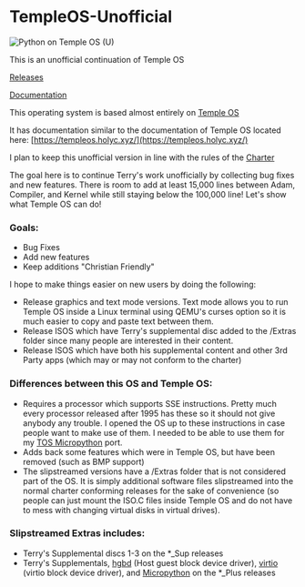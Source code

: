 # TempleOS-Unofficial


![Python on Temple OS (U)](https://raw.githubusercontent.com/tosrevive/TempleOS-Unofficial/master/screenshot.png?)

This is an unofficial continuation of Temple OS

[Releases](https://github.com/tosrevive/TempleOS-Unofficial/releases)

[Documentation](https://tosrevive.github.io/TempleOS-Unofficial)

This operating system is based almost entirely on [Temple OS](http://templeos.org)

It has documentation similar to the documentation of Temple OS located here: [https://templeos.holyc.xyz/](https://templeos.holyc.xyz/)

I plan to keep this unofficial version in line with the rules of the [Charter](https://tosrevive.github.io/TempleOS-Unofficial/Wb/Doc/Charter.html)

The goal here is to continue Terry's work unofficially by collecting bug fixes and new features.  There is room to add at least 15,000 lines between Adam, Compiler, and Kernel while still staying below the 100,000 line!  Let's show what Temple OS can do!

### Goals:

- Bug Fixes
- Add new features 
- Keep additions "Christian Friendly"

I hope to make things easier on new users by doing the following:

- Release graphics and text mode versions.  Text mode allows you to run Temple OS inside a Linux terminal using QEMU's curses option so it is much easier to copy and paste text between them.
- Release ISOS which have Terry's supplemental disc added to the /Extras folder since many people are interested in their content.
- Release ISOS which have both his supplemental content and other 3rd Party apps (which may or may not conform to the charter)

### Differences between this OS and Temple OS:

- Requires a processor which supports SSE instructions.  Pretty much every processor released after 1995 has these so it should not give anybody any trouble.  I opened the OS up to these instructions in case people want to make use of them.  I needed to be able to use them for my [TOS Micropython](https://github.com/tosrevive/micropython-tos) port.
- Adds back some features which were in Temple OS, but have been removed (such as BMP support)
- The slipstreamed versions have a /Extras folder that is not considered part of the OS.  It is simply additional software files slipstreamed into the normal charter conforming releases for the sake of convenience (so people can just mount the ISO.C files inside Temple OS and do not have to mess with changing virtual disks in virtual drives).

### Slipstreamed Extras includes:

- Terry's Supplemental discs 1-3 on the *_Sup releases
- Terry's Supplementals, [hgbd](https://github.com/tosrevive/hgbd) (Host guest block device driver), [virtio](https://github.com/tosrevive/bdt-virtio-blk) (virtio block device driver), and [Micropython](https://github.com/tosrevive/micropython-tos) on the *_Plus releases



